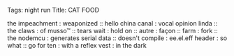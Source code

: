 Tags: night run
Title: CAT FOOD
  
the impeachment : weaponized :: hello china canal : vocal opinion linda :: the claws : of musso™ :: tears wait : hold on :: autre : façon :: farm : fork :: the nodemcu : generates serial data :: doesn't compile : ee.el.eff header : so what :: go for ten : with a reflex vest : in the dark